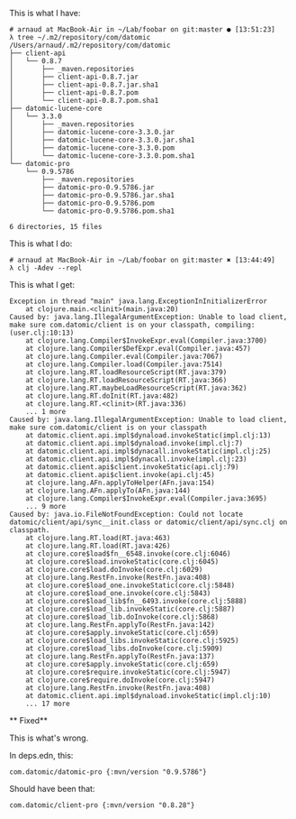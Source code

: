 This is what I have:

    # arnaud at MacBook-Air in ~/Lab/foobar on git:master ● [13:51:23]
    λ tree ~/.m2/repository/com/datomic
    /Users/arnaud/.m2/repository/com/datomic
    ├── client-api
    │   └── 0.8.7
    │       ├── _maven.repositories
    │       ├── client-api-0.8.7.jar
    │       ├── client-api-0.8.7.jar.sha1
    │       ├── client-api-0.8.7.pom
    │       └── client-api-0.8.7.pom.sha1
    ├── datomic-lucene-core
    │   └── 3.3.0
    │       ├── _maven.repositories
    │       ├── datomic-lucene-core-3.3.0.jar
    │       ├── datomic-lucene-core-3.3.0.jar.sha1
    │       ├── datomic-lucene-core-3.3.0.pom
    │       └── datomic-lucene-core-3.3.0.pom.sha1
    └── datomic-pro
        └── 0.9.5786
            ├── _maven.repositories
            ├── datomic-pro-0.9.5786.jar
            ├── datomic-pro-0.9.5786.jar.sha1
            ├── datomic-pro-0.9.5786.pom
            └── datomic-pro-0.9.5786.pom.sha1
    
    6 directories, 15 files

This is what I do:

    # arnaud at MacBook-Air in ~/Lab/foobar on git:master ✖︎ [13:44:49]
    λ clj -Adev --repl

This is what I get:

    Exception in thread "main" java.lang.ExceptionInInitializerError
        at clojure.main.<clinit>(main.java:20)
    Caused by: java.lang.IllegalArgumentException: Unable to load client, make sure com.datomic/client is on your classpath, compiling:(user.clj:10:13)
        at clojure.lang.Compiler$InvokeExpr.eval(Compiler.java:3700)
        at clojure.lang.Compiler$DefExpr.eval(Compiler.java:457)
        at clojure.lang.Compiler.eval(Compiler.java:7067)
        at clojure.lang.Compiler.load(Compiler.java:7514)
        at clojure.lang.RT.loadResourceScript(RT.java:379)
        at clojure.lang.RT.loadResourceScript(RT.java:366)
        at clojure.lang.RT.maybeLoadResourceScript(RT.java:362)
        at clojure.lang.RT.doInit(RT.java:482)
        at clojure.lang.RT.<clinit>(RT.java:336)
        ... 1 more
    Caused by: java.lang.IllegalArgumentException: Unable to load client, make sure com.datomic/client is on your classpath
        at datomic.client.api.impl$dynaload.invokeStatic(impl.clj:13)
        at datomic.client.api.impl$dynaload.invoke(impl.clj:7)
        at datomic.client.api.impl$dynacall.invokeStatic(impl.clj:25)
        at datomic.client.api.impl$dynacall.invoke(impl.clj:23)
        at datomic.client.api$client.invokeStatic(api.clj:79)
        at datomic.client.api$client.invoke(api.clj:45)
        at clojure.lang.AFn.applyToHelper(AFn.java:154)
        at clojure.lang.AFn.applyTo(AFn.java:144)
        at clojure.lang.Compiler$InvokeExpr.eval(Compiler.java:3695)
        ... 9 more
    Caused by: java.io.FileNotFoundException: Could not locate datomic/client/api/sync__init.class or datomic/client/api/sync.clj on classpath.
        at clojure.lang.RT.load(RT.java:463)
        at clojure.lang.RT.load(RT.java:426)
        at clojure.core$load$fn__6548.invoke(core.clj:6046)
        at clojure.core$load.invokeStatic(core.clj:6045)
        at clojure.core$load.doInvoke(core.clj:6029)
        at clojure.lang.RestFn.invoke(RestFn.java:408)
        at clojure.core$load_one.invokeStatic(core.clj:5848)
        at clojure.core$load_one.invoke(core.clj:5843)
        at clojure.core$load_lib$fn__6493.invoke(core.clj:5888)
        at clojure.core$load_lib.invokeStatic(core.clj:5887)
        at clojure.core$load_lib.doInvoke(core.clj:5868)
        at clojure.lang.RestFn.applyTo(RestFn.java:142)
        at clojure.core$apply.invokeStatic(core.clj:659)
        at clojure.core$load_libs.invokeStatic(core.clj:5925)
        at clojure.core$load_libs.doInvoke(core.clj:5909)
        at clojure.lang.RestFn.applyTo(RestFn.java:137)
        at clojure.core$apply.invokeStatic(core.clj:659)
        at clojure.core$require.invokeStatic(core.clj:5947)
        at clojure.core$require.doInvoke(core.clj:5947)
        at clojure.lang.RestFn.invoke(RestFn.java:408)
        at datomic.client.api.impl$dynaload.invokeStatic(impl.clj:10)
        ... 17 more

** Fixed**

This is what's wrong.

In deps.edn, this:

    com.datomic/datomic-pro {:mvn/version "0.9.5786"}

Should have been that:

    com.datomic/client-pro {:mvn/version "0.8.28"}

